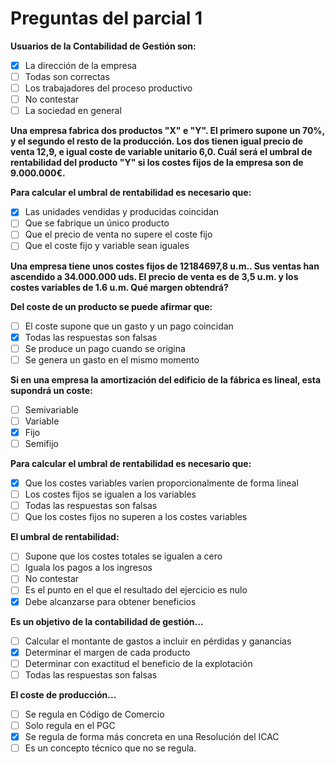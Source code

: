 # Preguntas del parcial 1

**Usuarios de la Contabilidad de Gestión son:**

- [x] La dirección de la empresa
- [ ] Todas son correctas
- [ ] Los trabajadores del proceso productivo
- [ ] No contestar
- [ ] La sociedad en general

**Una empresa fabrica dos productos "X" e "Y". El primero supone un 70%, y el segundo el resto de la producción. Los dos tienen igual precio de venta 12,9, e igual coste de variable unitario 6,0. Cuál será el umbral de rentabilidad del producto "Y" si los costes fijos de la empresa son de 9.000.000€.**

**Para calcular el umbral de rentabilidad es necesario que:**

- [x] Las unidades vendidas y producidas coincidan
- [ ] Que se fabrique un único producto
- [ ] Que el precio de venta no supere el coste fijo
- [ ] Que el coste fijo y variable sean iguales

**Una empresa tiene unos costes fijos de 12184697,8 u.m.. Sus ventas han ascendido a 34.000.000 uds. El precio de venta es de 3,5 u.m. y los costes variables de 1.6 u.m. Qué margen obtendrá?**

**Del coste de un producto se puede afirmar que:**

- [ ] El coste supone que un gasto y un pago coincidan
- [x] Todas las respuestas son falsas
- [ ] Se produce un pago cuando se origina
- [ ] Se genera un gasto en el mismo momento

**Si en una empresa la amortización del edificio de la fábrica es lineal, esta supondrá un coste:**

- [ ] Semivariable
- [ ] Variable
- [x] Fijo
- [ ] Semifijo

**Para calcular el umbral de rentabilidad es necesario que:**

- [x] Que los costes variables varíen proporcionalmente de forma lineal
- [ ] Los costes fijos se igualen a los variables
- [ ] Todas las respuestas son falsas
- [ ] Que los costes fijos no superen a los costes variables

**El umbral de rentabilidad:**

- [ ] Supone que los costes totales se igualen a cero
- [ ] Iguala los pagos a los ingresos
- [ ] No contestar
- [ ] Es el punto en el que el resultado del ejercicio es nulo
- [x] Debe alcanzarse para obtener beneficios

**Es un objetivo de la contabilidad de gestión...**

- [ ] Calcular el montante de gastos a incluir en pérdidas y ganancias
- [x] Determinar el margen de cada producto
- [ ] Determinar con exactitud el beneficio de la explotación
- [ ] Todas las respuestas son falsas

**El coste de producción...**

- [ ] Se regula en Código de Comercio
- [ ] Solo regula en el PGC
- [x] Se regula de forma más concreta en una Resolución del ICAC
- [ ] Es un concepto técnico que no se regula.
